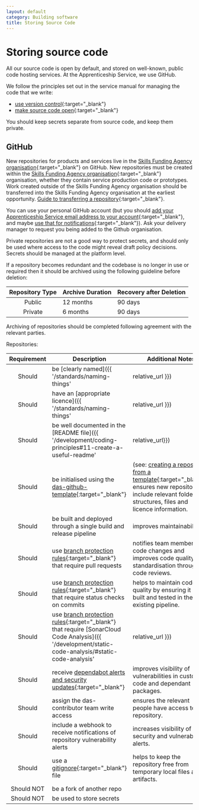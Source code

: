 ```yaml
---
layout: default
category: Building software
title: Storing Source Code
---
```

# Storing source code

All our source code is open by default, and stored on well-known,
public code hosting services. At the Apprenticeship Service, we use GitHub.

We follow the principles set out in the service manual for managing the
code that we write:

- [use version control](https://www.gov.uk/service-manual/technology/maintaining-version-control-in-coding){:target="_blank"}
- [make source code open](https://www.gov.uk/service-manual/technology/making-source-code-open-and-reusable){:target="_blank"}

You should keep secrets separate from source code, and keep them private.

## GitHub

New repositories for products and services live in the
[Skills Funding Agency organisation](https://github.com/SkillsFundingAgency){:target="_blank"}
on GitHub. New repositories must be created within the [Skills Funding Agency organisation](https://github.com/SkillsFundingAgency){:target="_blank"} organisation, whether they contain service production code or prototypes. Work created outside of the Skills Funding Agency organisation should be transferred into the Skills Funding Agency organisation at the earliest opportunity. [Guide to transferring a repository](https://help.github.com/en/articles/transferring-a-repository){:target="_blank"}.

You can use your personal GitHub account (but you should [add your Apprenticeship Service
email address to your account](https://help.github.com/articles/adding-an-email-address-to-your-github-account/){:target="_blank"},
and maybe [use that for notifications](https://help.github.com/articles/managing-notification-emails-for-organizations/){:target="_blank"}).
Ask your delivery manager to request you being added to the Github organisation.

Private repositories are not a good way to protect secrets, and should only be used where access to the code might reveal draft policy decisions. Secrets should be managed at the platform level.

If a repository becomes redundant and the codebase is no longer in use or required then it should be archived using the following guideline before deletion:

|Repository Type | Archive Duration | Recovery after Deletion
|:-:| - | - |
| Public | 12 months | 90 days |
| Private | 6 months | 90 days |

Archiving of repositories should be completed following agreement with the relevant parties.

Repositories:

|Requirement|Description|Additional Notes
|:-:| - | - |
|Should|be [clearly named]({{ '/standards/naming-things' | relative_url }})|you should be able to infer a basic understanding of what something does from its name.|
|Should|have an [appropriate licence]({{ '/standards/naming-things' | relative_url }})|a software license tells others what they can and can't do with the source code.|
|Should|be well documented in the [README file]({{ '/development/coding-principles#11-create-a-useful-readme' | relative_url}})|there should be enough documentation that someone new can get started with the project.|
|Should|be initialised using the [das-github-template]{:target="_blank"} |(see: [creating a repository from a template]{:target="_blank"}) ensures new repositories include relevant folder structures, files and licence information.|
|Should|be built and deployed through a single build and release pipeline|improves maintainability.|
|Should|use [branch protection rules]{:target="_blank"} that require pull requests|notifies team members of code changes and improves code quality and standardisation through code reviews.|
|Should|use [branch protection rules]{:target="_blank"} that require status checks on commits|helps to maintain code quality by ensuring it is built and tested in the existing pipeline.|
|Should|use [branch protection rules]{:target="_blank"} that require [SonarCloud Code Analysis]({{ '/development/static-code-analysis/#static-code-analysis' | relative_url }})|helps to maintain code quality by using our chosen cloud native static code analysis tool. |
|Should|receive [dependabot alerts and security updates]{:target="_blank"}|improves visibility of vulnerabilities in custom code and dependant packages.|
|Should|assign the das-contributor team write access|ensures the relevant people have access to the repository.|
|Should|include a webhook to receive notifications of repository vulnerability alerts|increases visibility of security and vulnerability alerts.|
|Should|use a [gitignore]{:target="_blank"} file |helps to keep the repository free from temporary local files and artifacts.|
|Should NOT|be a fork of another repo||
|Should NOT|be used to store secrets||

[das-github-template]: https://github.com/SkillsFundingAgency/das-github-template
[creating a repository from a template]: https://help.github.com/en/github/creating-cloning-and-archiving-repositories/creating-a-repository-from-a-template
[branch protection rules]:https://help.github.com/en/github/administering-a-repository/configuring-protected-branches
[dependabot alerts and security updates]: https://help.github.com/en/github/administering-a-repository/managing-security-and-analysis-settings-for-your-repository#enabling-or-disabling-security-and-analysis-features
[CODEOWNERS]: https://help.github.com/en/github/creating-cloning-and-archiving-repositories/about-code-owners
[gitignore]: https://git-scm.com/docs/gitignore